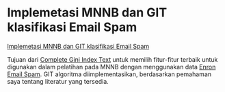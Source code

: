 # Implemetasi MNNB dan GIT klasifikasi Email Spam

[Implemetasi MNNB dan GIT klasifikasi Email Spam](https://socj.telkomuniversity.ac.id/ojs/index.php/indojc/article/view/452)

Tujuan dari [Complete Gini Index Text](https://ieeexplore.ieee.org/document/5542893) untuk memilih fitur-fitur terbaik untuk digunakan dalam pelatihan pada MNNB dengan menggunakan data [Enron Email Spam](https://www.cs.cmu.edu/~enron/). GIT algoritma diimplementasikan, berdasarkan pemahaman saya tentang literatur yang tersedia.
